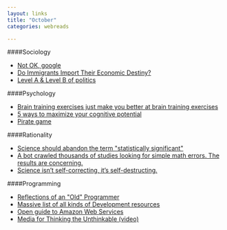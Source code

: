 ```yaml
---
layout: links
title: "October"
categories: webreads

---
```


####Sociology
  * [Not OK, google](https://techcrunch.com/2016/10/05/not-ok-google/)
  * [Do Immigrants Import Their Economic Destiny?](http://evonomics.com/do-immigrants-import-their-economic-destiny-garrett-jones/)
  * [Level A & Level B of politics](https://www.facebook.com/yudkowsky/posts/10154650743819228)

####Psychology
  * [Brain training exercises just make you better at brain training exercises](https://digest.bps.org.uk/2016/10/07/brain-training-exercises-just-make-you-better-at-brain-training-exercises/)
  * [5 ways to maximize your cognitive potential](https://blogs.scientificamerican.com/guest-blog/you-can-increase-your-intelligence-5-ways-to-maximize-your-cognitive-potential/)
  * [Pirate game](https://en.wikipedia.org/wiki/Pirate_game)

####Rationality
  * [Science should abandon the term "statistically significant"](https://aeon.co/essays/it-s-time-for-science-to-abandon-the-term-statistically-significant)
   * [A bot crawled thousands of studies looking for simple math errors. The results are concerning.](http://www.vox.com/science-and-health/2016/9/30/13077658/statcheck-psychology-replication)
   * [Science isn’t self-correcting, it’s self-destructing.](http://www.thenewatlantis.com/publications/saving-science)

####Programming
 * [Reflections of an "Old" Programmer](http://www.bennorthrop.com/Essays/2016/reflections-of-an-old-programmer.php)
 * [Massive list of all kinds of Development resources](https://github.com/dakaraphi/development-resources)
 * [Open guide to Amazon Web Services](https://github.com/open-guides/og-aws)
 * [Media for Thinking the Unthinkable (video)](https://vimeo.com/67076984)
